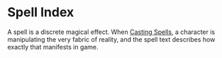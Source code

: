 # Spell Index

A spell is a discrete magical effect. When [Casting Spells](../../Casting%20Spells.md), a character is manipulating the very fabric of reality, and the spell text describes how exactly that manifests in game.

